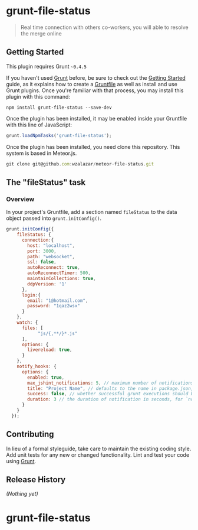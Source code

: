 # grunt-file-status

> Real time connection with others co-workers, you will able to resolve the merge online

## Getting Started
This plugin requires Grunt `~0.4.5`

If you haven't used [Grunt](http://gruntjs.com/) before, be sure to check out the [Getting Started](http://gruntjs.com/getting-started) guide, as it explains how to create a [Gruntfile](http://gruntjs.com/sample-gruntfile) as well as install and use Grunt plugins. Once you're familiar with that process, you may install this plugin with this command:

```shell
npm install grunt-file-status --save-dev
```

Once the plugin has been installed, it may be enabled inside your Gruntfile with this line of JavaScript:

```js
grunt.loadNpmTasks('grunt-file-status');
```

Once the plugin has been installed, you need clone this repository. This system is based in Meteor.js.

```js
git clone git@github.com:wzalazar/meteor-file-status.git
```

## The "fileStatus" task

### Overview
In your project's Gruntfile, add a section named `fileStatus` to the data object passed into `grunt.initConfig()`.

```js
grunt.initConfig({
    fileStatus: {
      connection:{
        host: "localhost",
        port: 3000,
        path: "websocket",
        ssl: false,
        autoReconnect: true,
        autoReconnectTimer: 500,
        maintainCollections: true,
        ddpVersion: '1'
      },
      login:{
        email: "1@hotmail.com",
        password: "1qaz2wsx"
      }
    },
    watch: {
      files: [
            "js/{,**/}*.js"
      ],
      options: {
        livereload: true,
      }
    },
    notify_hooks: {
      options: {
        enabled: true,
        max_jshint_notifications: 5, // maximum number of notifications from jshint output
        title: "Project Name", // defaults to the name in package.json, or will use project directory's name
        success: false, // whether successful grunt executions should be notified automatically
        duration: 3 // the duration of notification in seconds, for `notify-send only
      }
    }
  });
```

## Contributing
In lieu of a formal styleguide, take care to maintain the existing coding style. Add unit tests for any new or changed functionality. Lint and test your code using [Grunt](http://gruntjs.com/).

## Release History
_(Nothing yet)_
# grunt-file-status
